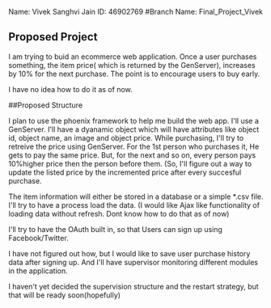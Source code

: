 Name: Vivek Sanghvi Jain           ID:   46902769
#Branch Name: Final_Project_Vivek
## Proposed Project

I am trying to buid an ecommerce web application. Once a user purchases something, the item price( which is returned by the GenServer), increases by 10% for the next purchase. The point is to encourage users to buy early. 

I have no idea how to do it as of now. 

##Proposed Structure


I plan to use the phoenix framework to help me build the web app.  I'll use a GenServer. I'll have a dyanamic object which will have attributes like object id, object name, an image and object price. While purchasing, I'll try to retreive the price using GenServer. 
For the 1st person who purchases it, He gets to pay the same price. But, for the next and so on, every person pays 10%higher price then the person before them. (So, I'll figure out a way to update the listed price by the incremented price after every succesful purchase. 

The item information will either be stored in a database or a simple *.csv file. I'll try to have a process load the data. (I would like Ajax like functionality of loading data without refresh. Dont know how to do that as of now)

I'll try to have the OAuth built in, so that Users can sign up using Facebook/Twitter.

I have not figured out how, but I would like to save user purchase history data after signing up. And I'll have supervisor monitoring different modules in the application.

I haven't yet decided the supervision structure and the restart strategy, but that will be ready soon(hopefully)